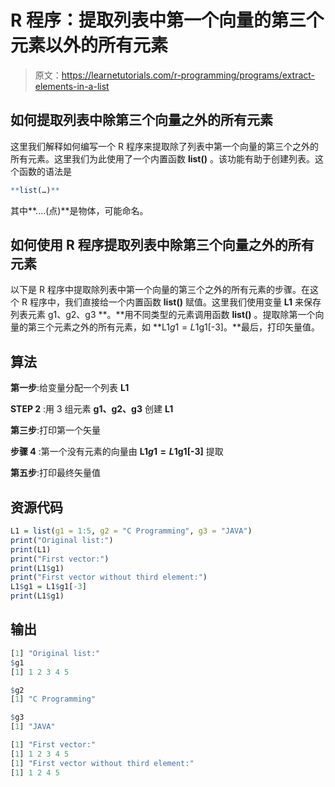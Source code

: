 # R 程序：提取列表中第一个向量的第三个元素以外的所有元素

> 原文：<https://learnetutorials.com/r-programming/programs/extract-elements-in-a-list>

## 如何提取列表中除第三个向量之外的所有元素

这里我们解释如何编写一个 R 程序来提取除了列表中第一个向量的第三个之外的所有元素。这里我们为此使用了一个内置函数 **list()** 。该功能有助于创建列表。这个函数的语法是

```r
**list(…)** 

```

其中**....(点)**是物体，可能命名。

## 如何使用 R 程序提取列表中除第三个向量之外的所有元素

以下是 R 程序中提取除列表中第一个向量的第三个之外的所有元素的步骤。在这个 R 程序中，我们直接给一个内置函数 **list()** 赋值。这里我们使用变量 **L1** 来保存列表元素 g1、g2、g3 **。**用不同类型的元素调用函数 **list()** 。提取除第一个向量的第三个元素之外的所有元素，如 **L1$g1 = L1$g1[-3]。**最后，打印矢量值。

## 算法

**第一步**:给变量分配一个列表 **L1**

**STEP 2** :用 3 组元素 **g1、g2、g3** 创建 **L1**

**第三步**:打印第一个矢量

**步骤 4** :第一个没有元素的向量由 **L1$g1 = L1$g1[-3]** 提取

**第五步**:打印最终矢量值

## 资源代码

```r
L1 = list(g1 = 1:5, g2 = "C Programming", g3 = "JAVA")
print("Original list:")
print(L1)
print("First vector:")
print(L1$g1)
print("First vector without third element:")
L1$g1 = L1$g1[-3]
print(L1$g1)

```

## 输出

```r
[1] "Original list:"
$g1
[1] 1 2 3 4 5

$g2
[1] "C Programming"

$g3
[1] "JAVA"

[1] "First vector:"
[1] 1 2 3 4 5
[1] "First vector without third element:"
[1] 1 2 4 5
```
